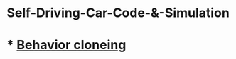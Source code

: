 # Self-Driving-Car-Code-&-Simulation
# * [**Behavior cloneing**](https://github.com/aqafridi/Self-Driving-Car-Project/tree/main/Behavoir%20Cloning)
